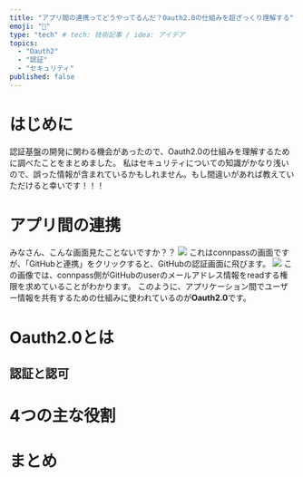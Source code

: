 ```yaml
---
title: "アプリ間の連携ってどうやってるんだ？Oauth2.0の仕組みを超ざっくり理解する"
emoji: "🔐"
type: "tech" # tech: 技術記事 / idea: アイデア
topics: 
  - "Oauth2"
  - "認証"
  - "セキュリティ"
published: false
---
```


# はじめに
認証基盤の開発に関わる機会があったので、Oauth2.0の仕組みを理解するために調べたことをまとめました。
私はセキュリティについての知識がかなり浅いので、誤った情報が含まれているかもしれません。もし間違いがあれば教えていただけると幸いです！！！

# アプリ間の連携
みなさん、こんな画面見たことないですか？？
![](https://storage.googleapis.com/zenn-user-upload/128dd484e5a6-20240921.png)
これはconnpassの画面ですが、「GitHubと連携」をクリックすると、GitHubの認証画面に飛びます。
![](https://storage.googleapis.com/zenn-user-upload/e84d7ab7780c-20240921.png)
この画像では、connpass側がGitHubのuserのメールアドレス情報をreadする権限を求めていることがわかります。
このように、アプリケーション間でユーザー情報を共有するための仕組みに使われているのが**Oauth2.0**です。

# Oauth2.0とは

## 認証と認可

# 4つの主な役割

# まとめ
